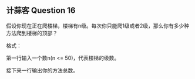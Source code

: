 ## 计蒜客 Question 16

假设你现在正在爬楼梯，楼梯有n级。每次你只能爬1级或者2级，那么你有多少种方法爬到楼梯的顶部？

格式：

第一行输入一个数n(n <= 50)，代表楼梯的级数。

接下来一行输出你的方法总数。